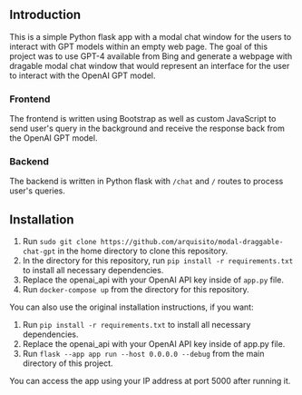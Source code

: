 ## Introduction

This is a simple Python flask app with a modal chat window for the users to interact with GPT models within an empty web page. The goal of this project was to use GPT-4 available from Bing and generate a webpage with dragable modal chat window that would represent an interface for the user to interact with the OpenAI GPT model.

### Frontend

The frontend is written using Bootstrap as well as custom JavaScript to send user's query in the background and receive the response back from the OpenAI GPT model.

### Backend

The backend is written in Python flask with `/chat` and `/` routes to process user's queries.

## Installation

1. Run `sudo git clone https://github.com/arquisito/modal-draggable-chat-gpt` in the home directory to clone this repository.
2. In the directory for this repository, run `pip install -r requirements.txt` to install all necessary dependencies.
3. Replace the openai_api with your OpenAI API key inside of `app.py` file.
4. Run `docker-compose up` from the directory for this repository.

You can also use the original installation instructions, if you want:

1. Run `pip install -r requirements.txt` to install all necessary dependencies.
2. Replace the openai_api with your OpenAI API key inside of app.py file.
3. Run `flask --app app run --host 0.0.0.0 --debug` from the main directory of this project.

You can access the app using your IP address at port 5000 after running it.
